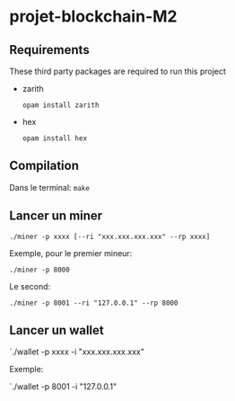 # projet-blockchain-M2

## Requirements

These third party packages are required to run this project

- zarith

    `opam install zarith`

- hex

    `opam install hex`

## Compilation

Dans le terminal: `make`

## Lancer un miner

`./miner -p xxxx [--ri "xxx.xxx.xxx.xxx" --rp xxxx]`

Exemple, pour le premier mineur:

`./miner -p 8000`

Le second:

`./miner -p 8001 --ri "127.0.0.1" --rp 8000`


## Lancer un wallet

`./wallet -p xxxx -i "xxx.xxx.xxx.xxx"

Exemple:

`./wallet -p 8001 -i "127.0.0.1"
